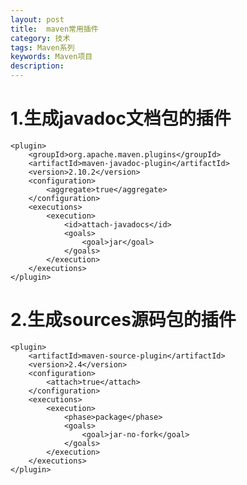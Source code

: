 ```yaml
---
layout: post
title:  maven常用插件
category: 技术
tags: Maven系列
keywords: Maven项目
description:
---
```


# 1.生成javadoc文档包的插件    

    <plugin>  
        <groupId>org.apache.maven.plugins</groupId>  
        <artifactId>maven-javadoc-plugin</artifactId>  
        <version>2.10.2</version>  
        <configuration>  
            <aggregate>true</aggregate>  
        </configuration>  
        <executions>  
            <execution>  
                <id>attach-javadocs</id>  
                <goals>  
                    <goal>jar</goal>  
                </goals>  
            </execution>  
        </executions>  
    </plugin>  


# 2.生成sources源码包的插件    

    <plugin>  
        <artifactId>maven-source-plugin</artifactId>  
        <version>2.4</version>  
        <configuration>  
            <attach>true</attach>  
        </configuration>  
        <executions>  
            <execution>  
                <phase>package</phase>  
                <goals>  
                    <goal>jar-no-fork</goal>  
                </goals>  
            </execution>  
        </executions>  
    </plugin>
